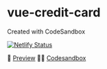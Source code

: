 # vue-credit-card
Created with CodeSandbox

[![Netlify Status](https://api.netlify.com/api/v1/badges/da090a69-bb5a-4a58-957b-ad42abcd842e/deploy-status)](https://app.netlify.com/sites/credit-card-federico-mameli/deploys)

👀 [Preview](credit-card-federico-mameli.netlify.app)
👨‍💻 [Codesandbox](https://codesandbox.io/embed/github/fech-dev/vue-credit-card/tree/main/?fontsize=14&hidenavigation=1&theme=dark)
